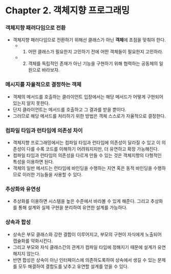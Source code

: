 # Chapter 2. 객체지향 프로그래밍
### 객체지향 패러다임으로 전환
- 객체지향 패러다임으로 전환하기 위해선 클래스가 아닌 **객체**에 초점을 맞춰야 한다.
    - 1) 어떤 클래스가 필요한지 고민하기 전에 어떤 객체들이 필요한지 고민하라.
    - 2) 객체를 독립적인 존재가 아닌 기능을 구현하기 위해 협력하는 공동체의 일원으로 바라보자. 
    
### 메시지를 자율적으로 결정하는 객체
- 객체의 메서드를 호출하는 클라이언트 입장에서는 해당 메서드가 어떻게 구현되어있는지 알지 못한다.
- 단지 클라이언트는 메서드를 호출하고 그 결과를 받을 뿐이다.
- 그러므로 해당 메서드를 처리하기 위한 방법은 객체 스스로가 자율적으로 결정한다.

### 컴파일 타임과 런타임에 의존성 차이
- 객체지향 프로그래밍에서는 컴파일 타임과 런타임에 의존성이 달라질 수 있고 이 의존성이 다를 수록 코드를 이해하기 어려워지지만, 더 유연하고 확장 가능해진다.
- 컴파일 타임과 런타임의 의존성을 다르게 만들 수 있는 것은 객체지향의 다형적인 특성을 이용하면 된다.
- 객체의 일반 메서드는 런타임에 바인딩을 수행하는 지연 혹은 동적 바인딩을 수행하므로 이러한 기능들을 사용할 수 있다.

### 추상화와 유연성
- 추상화를 이용하면 시스템을 높은 수준에서 바라볼 수 있게 해준다. 그리고 추상화를 통해 설계와 실제 구현을 분리하여 유연한 설계를 가능하다.

### 상속과 합성
- 상속은 부모 클래스와 강한 결합이 이루어지고, 부모의 구현이 자식에게 노출되어 캡슐화를 약화시킨다.
- 그리고 부모와 자식 클래스간의 관계가 컴파일 타임에 정해지기 때문에 설계가 유연해지지 않는다.
- 반면 합성은 상속이 아닌 인터페이스에 의존하도록하여 상속에서 생길 수 있는 문제를 모두 해결하여 결합도를 낮추고 유연할 설계를 얻을 수 있다.
 
 
